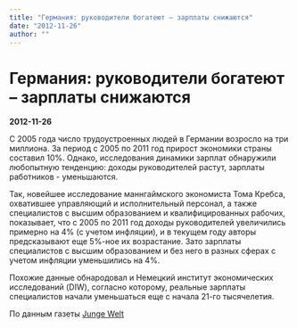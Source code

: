 ```yaml
---
title: "Германия: руководители богатеют – зарплаты снижаются"
date: "2012-11-26"
author: ""
---
```


# Германия: руководители богатеют – зарплаты снижаются

**2012-11-26** 

С 2005 года число трудоустроенных людей в Германии возросло на три миллиона. За период с 2005 по 2011 год прирост экономики страны составил 10%. Однако, исследования динамики зарплат обнаружили любопытную тенденцию: доходы руководителей растут, зарплаты работников - уменьшаются.

Так, новейшее исследование маннгаймского экономиста Тома Кребса, охватившее управляющий и исполнительный персонал, а также специалистов с высшим образованием и квалифицированных рабочих, показывает, что с 2005 по 2011 год доходы руководителей увеличились примерно на 4% (с учетом инфляции), и в текущем году авторы предсказывают еще 5%-ное их возрастание. Зато зарплаты специалистов с высшим образованием и без него в разных сферах с учетом инфляции уменьшились на 4%.

Похожие данные обнародовал и Немецкий институт экономических исследований (DIW), согласно которому, реальные зарплаты специалистов начали уменьшаться еще с начала 21-го тысячелетия.

По данным газеты [Junge Welt ](http://www.jungewelt.de/2012/11-10/064.php?sstr=Studie|belegt|Umverteilung)